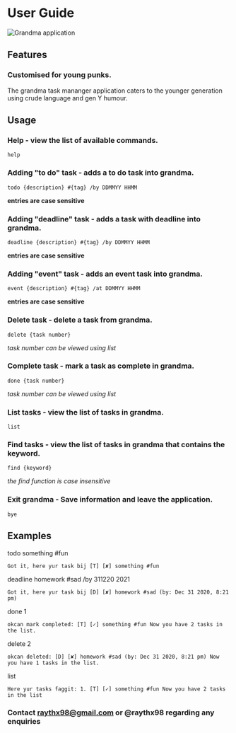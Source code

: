 # User Guide

![Grandma application](https://i.imgur.com/G2UjJNJ.png)

## Features 

### Customised for young punks.

The grandma task mananger application caters to the younger generation using crude language and gen Y humour.

## Usage

### Help - view the list of available commands.

    help

### Adding "to do" task - adds a to do task into grandma.

    todo {description} #{tag} /by DDMMYY HHMM

 **entries are case sensitive**

### Adding "deadline" task - adds a task with deadline into grandma.

    deadline {description} #{tag} /by DDMMYY HHMM

 **entries are case sensitive**

### Adding "event" task - adds an event task into grandma.

    event {description} #{tag} /at DDMMYY HHMM

 **entries are case sensitive**

### Delete task - delete a task from grandma.

    delete {task number}

 *task number can be viewed using list*

### Complete task - mark a task as complete in grandma.

    done {task number}

 *task number can be viewed using list*

### List tasks - view the list of tasks in grandma.

    list

### Find tasks - view the list of tasks in grandma that contains the keyword.

    find {keyword}

*the find function is case insensitive*

### Exit grandma - Save information and leave the application.

    bye

## Examples

todo something #fun

    Got it, here yur task bij [T] [✘] something #fun

deadline homework #sad /by 311220 2021

    Got it, here yur task bij [D] [✘] homework #sad (by: Dec 31 2020, 8:21 pm)

done 1

    okcan mark completed: [T] [✓] something #fun Now you have 2 tasks in the list.

delete 2

    okcan deleted: [D] [✘] homework #sad (by: Dec 31 2020, 8:21 pm) Now you have 1 tasks in the list.

list

    Here yur tasks faggit: 1. [T] [✓] something #fun Now you have 2 tasks in the list

### Contact raythx98@gmail.com or @raythx98 regarding any enquiries